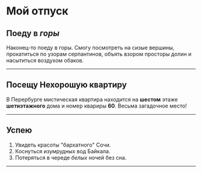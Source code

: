# Мой отпуск

## Поеду в *горы*
Наконец-то поеду в горы. Смогу посмотреть на сизые вершины, прокатиться по узорам серпантинов, объять взором просторы долин и насытиться воздухом обаков.

---
## Посещу **Нехорошую квартиру**
В Перербурге мистическая квартира находится на **шестом** этаже **шетиэтажного** дома и номер квариры **60**. Весьма загадочное место!

---
## Успею
1. Увидеть красоты "бархатного" Сочи.
2. Коснуться изумрудных вод Байкала.
3. Потеряться в череде *белых* ночей без сна.

---

